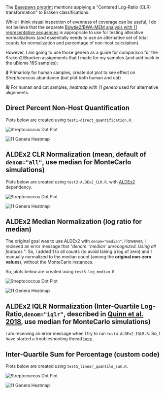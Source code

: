 The [Basepaws preprint](https://www.biorxiv.org/content/10.1101/2021.04.23.441192v1) mentions applying a "Centered Log-Ratio (CLR) transformation" to Braken classifications.

While I think visual inspection of evenness of coverage can be useful, I do not believe that the separate [Bowtie2/BWA-MEM analysis with 11 representative sequences](https://github.com/cwarden45/Bastu_Cat_Genome/tree/master/Basepaws_Notes/Reformat_Basepaws_WGS2_and_Combine/Additional_Alignments) is appropriate to use for testing alterative normalizations (and essenitally needs to use an alternative set of total counts for normalization and percentage of non-host calculation).

However, I am going to use those genera as a guide for comparison for the Kraken2/Bracken assignments that I made for my samples (and add back in the uBiome 16S samples):

***i)*** Primarioly for human samples, create dot plot to see effect on *Streptococcus* abundance (but plot both human and cat)

***ii)*** For human and cat samples, *heatmap with 11 genera* used for alternative alignments.

## Direct Percent Non-Host Quantification

Plots below are created using `test1-direct_quantification.R`.

![Streptococcus Dot Plot](test1-n8_Oral_Kraken2_Braken-direct_quantification-Staphylococcus.png "Streptococcus Dot Plot")

![11 Genera Heatmap](test1-n8_Oral_Kraken2_Braken-direct_quantification-heatmap_n11.png "11 Genera Heatmap")

## ALDEx2 CLR Normalization (mean, default of `denom="all"`, use median for MonteCarlo simulations)

Plots below are created using `test2-ALDEx2_CLR.R`, with [ALDEx2](https://bioconductor.org/packages/release/bioc/html/ALDEx2.html) dependency.

![Streptococcus Dot Plot](test2-n8_Oral_Kraken2_Braken-ALDEx2_CLR-Staphylococcus.png "Streptococcus Dot Plot")

![11 Genera Heatmap](test2-n8_Oral_Kraken2_Braken-ALDEx2_CLR-heatmap_n11.png "11 Genera Heatmap")

## ALDEx2 Median Normalization (log ratio for median)

The original goal was to use ALDEx2 with `denom="median"`.  However, I recieved an error message that *"denom: 'median' unrecognized. Using all features."*.  So, I added 1 to all counts (to avoid taking a log of zero) and I manually normalized to the median count (among the **original non-zero values**), without the MonteCarlo instances.

So, plots below are created using `test3-log_median.R`.

![Streptococcus Dot Plot](test3-n8_Oral_Kraken2_Braken-log2_median-Staphylococcus.png "Streptococcus Dot Plot")

![11 Genera Heatmap](test3-n8_Oral_Kraken2_Braken-log2_median-heatmap_n11.png "11 Genera Heatmap")

## ALDEx2 IQLR Normalization (Inter-Quartile Log-Ratio,`denom="iqlr"`, described in [Quinn et al. 2018](https://bmcbioinformatics.biomedcentral.com/articles/10.1186/s12859-018-2261-8), use median for MonteCarlo simulations)

I am receiving an error message when I try to run `test4-ALDEx2_IQLR.R`.  So, I have started a troubleshooting thread [here](https://support.bioconductor.org/p/9148457/).

## Inter-Quartile Sum for Percentage (custom code)

Plots below are created using `test5_linear_quantile_sum.R`.

![Streptococcus Dot Plot](test5-n8_Oral_Kraken2_Braken-linear_quantile_sum-Staphylococcus.png "Streptococcus Dot Plot")

![11 Genera Heatmap](test5-n8_Oral_Kraken2_Braken-linear_quantile_sum-heatmap_n11.png "11 Genera Heatmap")

